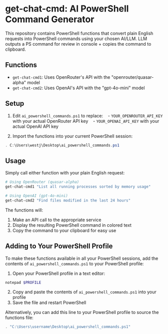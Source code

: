 # get-chat-cmd: AI PowerShell Command Generator

This repository contains PowerShell functions that convert plain English requests into PowerShell commands using your chosen AI/LLM.  LLM outputs a PS command for review in console + copies the command to clipboard.

## Functions

- `get-chat-cmd1`: Uses OpenRouter's API with the "openrouter/quasar-alpha" model
- `get-chat-cmd2`: Uses OpenAI's API with the "gpt-4o-mini" model

## Setup

1. Edit `ai_powershell_commands.ps1` to replace:
   - `YOUR_OPENROUTER_API_KEY` with your actual OpenRouter API key
   - `YOUR_OPENAI_API_KEY` with your actual OpenAI API key

2. Import the functions into your current PowerShell session:

```powershell
. C:\Users\westj\Desktop\ai_powershell_commands.ps1
```

## Usage

Simply call either function with your plain English request:

```powershell
# Using OpenRouter (quasar-alpha)
get-chat-cmd1 "List all running processes sorted by memory usage"

# Using OpenAI (gpt-4o-mini)
get-chat-cmd2 "Find files modified in the last 24 hours"
```

The functions will:
1. Make an API call to the appropriate service
2. Display the resulting PowerShell command in colored text
3. Copy the command to your clipboard for easy use

## Adding to Your PowerShell Profile

To make these functions available in all your PowerShell sessions, add the contents of `ai_powershell_commands.ps1` to your PowerShell profile:

1. Open your PowerShell profile in a text editor:

```powershell
notepad $PROFILE
```

2. Copy and paste the contents of `ai_powershell_commands.ps1` into your profile
3. Save the file and restart PowerShell

Alternatively, you can add this line to your PowerShell profile to source the functions file:

```powershell
. "C:\Users\username\Desktop\ai_powershell_commands.ps1"
